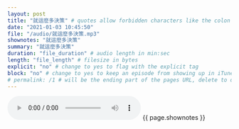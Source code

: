 ```yaml
---
layout: post
title: "就這麼多決策" # quotes allow forbidden characters like the colon
date: "2021-01-03 10:45:50"
file: "/audio/就這麼多決策.mp3"
shownotes: "就這麼多決策"
summary: "就這麼多決策"
duration: "file_duration" # audio length in min:sec
length: "file_length" # filesize in bytes
explicit: "no" # change to yes to flag with the explicit tag
block: "no" # change to yes to keep an episode from showing up in iTunes
# permalink: /1 # will be the ending part of the pages URL, delete to default to the title
---
```


<audio controls>
<source src="{{site.url}}{{site.baseurl}}{{ page.file }}" type="audio/x-mp3">
Your browser does not support the audio element.
</audio>
{{ page.shownotes }}
